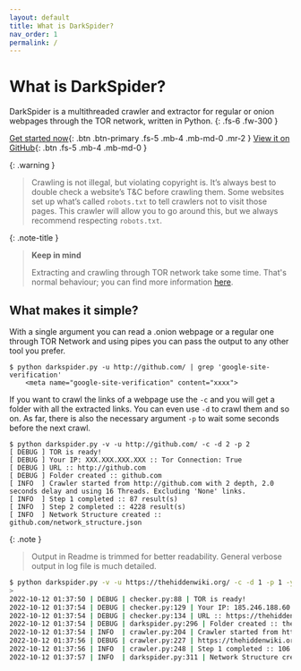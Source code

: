 ```yaml
---
layout: default
title: What is DarkSpider?
nav_order: 1
permalink: /
---
```


# What is DarkSpider?

DarkSpider is a multithreaded crawler and extractor for regular or onion webpages through the TOR network, written in Python.
{: .fs-6 .fw-300 }

[Get started now](Getting-Started){: .btn .btn-primary .fs-5 .mb-4 .mb-md-0 .mr-2 } [View it on GitHub](https://github.com/PROxZIMA/DarkSpider/){: .btn .fs-5 .mb-4 .mb-md-0 }

{: .warning }
> Crawling is not illegal, but violating copyright is. It’s always best to double check a website’s T&C before crawling them. Some websites set up what’s called `robots.txt` to tell crawlers not to visit those pages. This crawler will allow you to go around this, but we always recommend respecting `robots.txt`.

{: .note-title }
> **Keep in mind**
>
> Extracting and crawling through TOR network take some time. That's normal behaviour; you can find more information [here](https://support.torproject.org/relay-operators/why-is-my-relay-slow/).

## What makes it simple?

With a single argument you can read a .onion webpage or a regular one through TOR Network and using pipes you can pass the output to any other tool you prefer.

```shell
$ python darkspider.py -u http://github.com/ | grep 'google-site-verification'
    <meta name="google-site-verification" content="xxxx">
```

If you want to crawl the links of a webpage use the `-c` and you will get a folder with all the extracted links. You can even use `-d` to crawl them and so on. As far, there is also the necessary argument `-p` to wait some seconds before the next crawl.

```shell
$ python darkspider.py -v -u http://github.com/ -c -d 2 -p 2
[ DEBUG ] TOR is ready!
[ DEBUG ] Your IP: XXX.XXX.XXX.XXX :: Tor Connection: True
[ DEBUG ] URL :: http://github.com
[ DEBUG ] Folder created :: github.com
[ INFO  ] Crawler started from http://github.com with 2 depth, 2.0 seconds delay and using 16 Threads. Excluding 'None' links.
[ INFO  ] Step 1 completed :: 87 result(s)
[ INFO  ] Step 2 completed :: 4228 result(s)
[ INFO  ] Network Structure created :: github.com/network_structure.json
```

{: .note }
> Output in Readme is trimmed for better readability. General verbose output in log file is much detailed.
```sh
$ python darkspider.py -v -u https://thehiddenwiki.org/ -c -d 1 -p 1 -y 0 -t 32
>
2022-10-12 01:37:50 | DEBUG | checker.py:88 | TOR is ready!
2022-10-12 01:37:54 | DEBUG | checker.py:129 | Your IP: 185.246.188.60 :: Tor Connection: True
2022-10-12 01:37:54 | DEBUG | checker.py:134 | URL :: https://thehiddenwiki.org/
2022-10-12 01:37:54 | DEBUG | darkspider.py:296 | Folder created :: thehiddenwiki.org
2022-10-12 01:37:54 | INFO  | crawler.py:204 | Crawler started from https://thehiddenwiki.org with 1 depth, 1.0 second delay and using 32 Threads. Excluding 'None' links.
2022-10-12 01:37:56 | DEBUG | crawler.py:227 | https://thehiddenwiki.org :: 200
2022-10-12 01:37:56 | INFO  | crawler.py:248 | Step 1 completed :: 106 result(s)
2022-10-12 01:37:57 | INFO  | darkspider.py:311 | Network Structure created :: thehiddenwiki.org/network_structure.json
```
>
